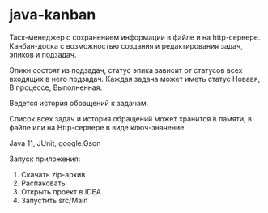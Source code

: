 # java-kanban
Таск-менеджер с сохранением информации в файле и на http-сервере.
Канбан-доска с возможностью создания и редактирования задач, эпиков и подзадач.

Эпики состоят из подзадач, статус эпика зависит от статусов всех входящих в него подзадач. Каждая задача может иметь статус Новавя, В процессе, Выполненная.

Ведется история обращений к задачам.

Список всех задач и история обращений может хранится в памяти, в файле или на Http-сервере в виде ключ-значение.

Java 11, JUnit, google.Gson

Запуск приложения:
1) Скачать zip-архив
2) Распаковать
3) Открыть проект в IDEA
4) Запустить src/Main

